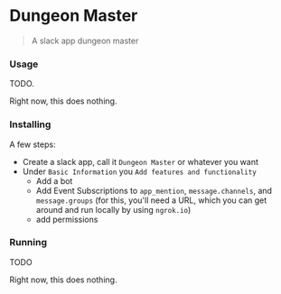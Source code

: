# Dungeon Master

> A slack app dungeon master

### Usage

TODO.

Right now, this does nothing.

### Installing

A few steps:

* Create a slack app, call it `Dungeon Master` or whatever you want
* Under `Basic Information` you `Add features and functionality`
	* Add a bot
	* Add Event Subscriptions to `app_mention`, `message.channels`, and `message.groups` (for this, you'll need a URL, which you can get around and run locally by using `ngrok.io`)
	* add permissions

### Running

TODO

Right now, this does nothing.
